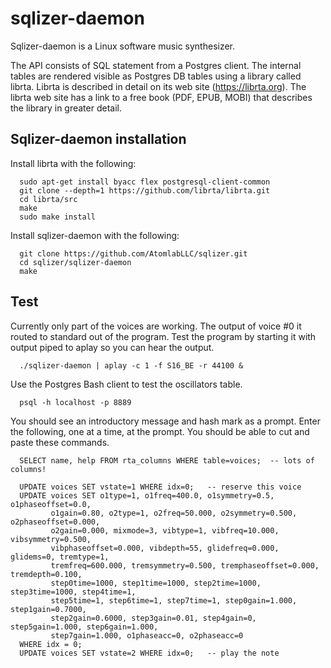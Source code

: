 # sqlizer-daemon

Sqlizer-daemon is a Linux software music synthesizer.

The API consists of SQL statement from a Postgres client.  The
internal tables are rendered visible as Postgres DB tables 
using a library called librta.  Librta is described in detail
on its web site (https://librta.org).  The librta web site
has a link to a free book (PDF, EPUB, MOBI) that describes 
the library in greater detail.


## Sqlizer-daemon installation
Install librta with the following:
```
  sudo apt-get install byacc flex postgresql-client-common
  git clone --depth=1 https://github.com/librta/librta.git
  cd librta/src
  make
  sudo make install
```

Install sqlizer-daemon with the following:
```
  git clone https://github.com/AtomlabLLC/sqlizer.git
  cd sqlizer/sqlizer-daemon
  make
```

## Test
Currently only part of the voices are working.  The output of
voice #0 it routed to standard out of the program.
Test the program by starting it with output piped to aplay
so you can hear the output.
```
  ./sqlizer-daemon | aplay -c 1 -f S16_BE -r 44100 &
```

Use the Postgres Bash client to test the oscillators table.
```
  psql -h localhost -p 8889
```
You should see an introductory message and hash mark as a prompt.
Enter the following, one at a time, at the prompt.  You should
be able to cut and paste these commands.
```
  SELECT name, help FROM rta_columns WHERE table=voices;  -- lots of columns!

  UPDATE voices SET vstate=1 WHERE idx=0;   -- reserve this voice
  UPDATE voices SET o1type=1, o1freq=400.0, o1symmetry=0.5, o1phaseoffset=0.0,
         o1gain=0.80, o2type=1, o2freq=50.000, o2symmetry=0.500, o2phaseoffset=0.000,
         o2gain=0.000, mixmode=3, vibtype=1, vibfreq=10.000, vibsymmetry=0.500,
         vibphaseoffset=0.000, vibdepth=55, glidefreq=0.000, glidems=0, tremtype=1,
         tremfreq=600.000, tremsymmetry=0.500, tremphaseoffset=0.000, tremdepth=0.100,
         step0time=1000, step1time=1000, step2time=1000, step3time=1000, step4time=1,
         step5time=1, step6time=1, step7time=1, step0gain=1.000, step1gain=0.7000,
         step2gain=0.6000, step3gain=0.01, step4gain=0, step5gain=1.000, step6gain=1.000,
         step7gain=1.000, o1phaseacc=0, o2phaseacc=0
  WHERE idx = 0;
  UPDATE voices SET vstate=2 WHERE idx=0;   -- play the note
```

